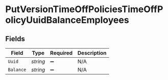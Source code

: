 # PutVersionTimeOffPoliciesTimeOffPolicyUuidBalanceEmployees


## Fields

| Field              | Type               | Required           | Description        |
| ------------------ | ------------------ | ------------------ | ------------------ |
| `Uuid`             | *string*           | :heavy_minus_sign: | N/A                |
| `Balance`          | *string*           | :heavy_minus_sign: | N/A                |